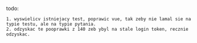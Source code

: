 
    
todo: 

    1. wyswielicv istniejacy test, poprawic vue, tak zeby nie lamal sie na typie testu, ale na typie pytania. 
    2. odzyskac te pooprawki z 140 zeb ybyl na stale login token, recznie odzyskac. 

            
